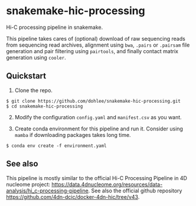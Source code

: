# snakemake-hic-processing

Hi-C processing pipeline in snakemake.

This pipeline takes cares of (optional) download of raw sequencing reads from sequencing read archives, alignment using `bwa`, `.pairs` or `.pairsam` file generation and pair filtering using `pairtools`, and finally contact matrix generation using `cooler`.

## Quickstart

1. Clone the repo.

```
$ git clone https://github.com/dohlee/snakemake-hic-processing.git
$ cd snakemake-hic-processing
```

2. Modify the configuration `config.yaml` and `manifest.csv` as you want.

3. Create conda environment for this pipeline and run it. Consider using `mamba` if downloading packages takes long time. 

```
$ conda env create -f environment.yaml
```

## See also

This pipeline is mostly similar to the official Hi-C Processing Pipeline in 4D nucleome project: https://data.4dnucleome.org/resources/data-analysis/hi_c-processing-pipeline. See also the official github repository https://github.com/4dn-dcic/docker-4dn-hic/tree/v43.
